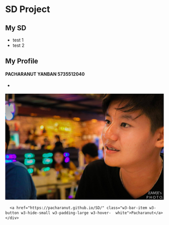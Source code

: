 # SD Project

## My SD
* test 1
* test 2

## My Profile
#### PACHARANUT YANBAN 5735512040
 * <div class="w3-top">
    <div class="w3-bar w3-red w3-card-2 w3-left-align w3-large">
![alt text](https://github.com/Pacharanut/SD/blob/master/3.jpg "Logo Title Pro")
       
      <a href="https://pacharanut.github.io/SD/" class="w3-bar-item w3-button w3-hide-small w3-padding-large w3-hover-  white">Pacharanut</a>
    </div>
  </div>

